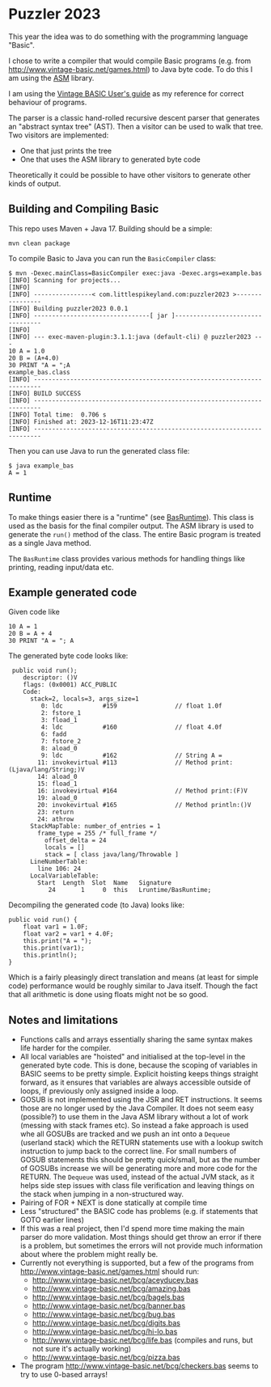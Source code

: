 # Puzzler 2023

This year the idea was to do something with the programming language "Basic".

I chose to write a compiler that would compile Basic programs (e.g. from http://www.vintage-basic.net/games.html)
to Java byte code.  To do this I am using the [ASM](https://asm.ow2.io/) library.

I am using the [Vintage BASIC User's guide](http://www.vintage-basic.net/downloads/Vintage_BASIC_Users_Guide.html)
as my reference for correct behaviour of programs.

The parser is a classic hand-rolled recursive descent parser that generates an
"abstract syntax tree" (AST).  Then a visitor can be used to walk that tree.  Two
visitors are implemented:

* One that just prints the tree
* One that uses the ASM library to generated byte code

Theoretically it could be possible to have other visitors to generate
other kinds of output.

## Building and Compiling Basic

This repo uses Maven + Java 17.  Building should be a simple:
```
mvn clean package
```

To compile Basic to Java you can run the `BasicCompiler` class:
```
$ mvn -Dexec.mainClass=BasicCompiler exec:java -Dexec.args=example.bas
[INFO] Scanning for projects...
[INFO] 
[INFO] ----------------< com.littlespikeyland.com:puzzler2023 >----------------
[INFO] Building puzzler2023 0.0.1
[INFO] --------------------------------[ jar ]---------------------------------
[INFO] 
[INFO] --- exec-maven-plugin:3.1.1:java (default-cli) @ puzzler2023 ---
10 A = 1.0
20 B = (A+4.0)
30 PRINT "A = ";A
example_bas.class
[INFO] ------------------------------------------------------------------------
[INFO] BUILD SUCCESS
[INFO] ------------------------------------------------------------------------
[INFO] Total time:  0.706 s
[INFO] Finished at: 2023-12-16T11:23:47Z
[INFO] ------------------------------------------------------------------------
```

Then you can use Java to run the generated class file:
```
$ java example_bas 
A = 1
```

## Runtime

To make things easier there is a "runtime" (see [BasRuntime](src/main/java/runtime/BasRuntime.java)).  This class
is used as the basis for the final compiler output.  The ASM library is used to generate the `run()` method
of the class.  The entire Basic program is treated as a single Java method.

The `BasRuntime` class provides various methods for handling things like printing, reading input/data etc.

## Example generated code

Given code like

```
10 A = 1
20 B = A + 4
30 PRINT "A = "; A
```

The generated byte code looks like:

```
 public void run();
    descriptor: ()V
    flags: (0x0001) ACC_PUBLIC
    Code:
      stack=2, locals=3, args_size=1
         0: ldc           #159                // float 1.0f
         2: fstore_1
         3: fload_1
         4: ldc           #160                // float 4.0f
         6: fadd
         7: fstore_2
         8: aload_0
         9: ldc           #162                // String A =
        11: invokevirtual #113                // Method print:(Ljava/lang/String;)V
        14: aload_0
        15: fload_1
        16: invokevirtual #164                // Method print:(F)V
        19: aload_0
        20: invokevirtual #165                // Method println:()V
        23: return
        24: athrow
      StackMapTable: number_of_entries = 1
        frame_type = 255 /* full_frame */
          offset_delta = 24
          locals = []
          stack = [ class java/lang/Throwable ]
      LineNumberTable:
        line 106: 24
      LocalVariableTable:
        Start  Length  Slot  Name   Signature
           24       1     0  this   Lruntime/BasRuntime;
```

Decompiling the generated code (to Java) looks like:

```
public void run() {
    float var1 = 1.0F;
    float var2 = var1 + 4.0F;
    this.print("A = ");
    this.print(var1);
    this.println();
}
```

Which is a fairly pleasingly direct translation and means (at least for simple code) performance
would be roughly similar to Java itself.  Though the fact that all arithmetic is done using floats
might not be so good.

## Notes and limitations

* Functions calls and arrays essentially sharing the same syntax makes life harder for the compiler. 
* All local variables are "hoisted" and initialised at the top-level in the generated byte code.  This is done,
  because the scoping of variables in BASIC seems to be pretty simple.  Explicit hoisting keeps things straight forward,
  as it ensures that variables are always accessible outside of loops, if previously only assigned inside a loop.
* GOSUB is not implemented using the JSR and RET instructions. It seems those are no longer 
  used by the Java Compiler. It does not seem easy (possible?) to use them in the Java ASM library
  without a lot of work (messing with stack frames etc). So instead a fake approach is used
  whe all GOSUBs are tracked and we push an int onto a `Dequeue` (userland stack) which the RETURN statements use 
  with a lookup switch instruction to jump back to the correct line.  For small numbers of GOSUB
  statements this should be pretty quick/small, but as the number of GOSUBs increase we will be generating
  more and more code for the RETURN.  The `Dequeue` was used, instead of the actual JVM stack, as it helps side step
  issues with class file verification and leaving things on the stack when jumping in a non-structured way.
* Pairing of FOR + NEXT is done statically at compile time
* Less "structured" the BASIC code has problems (e.g. if statements that GOTO earlier lines)
* If this was a real project, then I'd spend more time making the main parser do more validation.  Most things should
  get throw an error if there is a problem, but sometimes the errors will not provide much information about where
  the problem might really be.
* Currently not everything is supported, but a few of the programs from http://www.vintage-basic.net/games.html
  should run:
  * http://www.vintage-basic.net/bcg/aceyducey.bas
  * http://www.vintage-basic.net/bcg/amazing.bas
  * http://www.vintage-basic.net/bcg/bagels.bas
  * http://www.vintage-basic.net/bcg/banner.bas
  * http://www.vintage-basic.net/bcg/bug.bas
  * http://www.vintage-basic.net/bcg/digits.bas
  * http://www.vintage-basic.net/bcg/hi-lo.bas
  * http://www.vintage-basic.net/bcg/life.bas (compiles and runs, but not sure it's actually working)
  * http://www.vintage-basic.net/bcg/pizza.bas
* The program http://www.vintage-basic.net/bcg/checkers.bas seems to try to use 0-based arrays!
